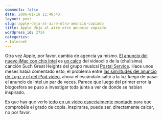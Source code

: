 ```yaml
---
comments: false
date: 2006-01-18 11:46:43
layout: post
slug: apple-deja-al-aire-otro-anuncio-copiado
title: Apple deja al aire otro anuncio copiado
wordpress_id: 2724
categories:
- Internet
---
```


Otra vez Apple, por favor, cambia de agencia ya mismo. [El anuncio del nuevo iMac con chip Intel](http://gattacainc.typepad.com/my_weblog/2006/01/new_appleintel_.html) es [un calco](http://gattacainc.typepad.com/my_weblog/2006/01/applejack.html) del videoclip de la (chulísima) canción Such Great Heights del grupo musical [Postal Service](http://www.subpop.com/bands/postalservice/). Hace unos meses había comentado esto, el problema entre [las similitudes del anuncio de Lugz y el del iPod video](http://www.minid.net/2005/11/08/lugz-arremete-contra-apple/), ahora el escándalo saltó a la luz luego de pasar el anuncio de Intel un par de veces. Parece que luego del primer error la blogosfera se puso a investigar toda junta a ver de donde se habían inspirado.





Es que hay que verlo [todo en un vídeo especialmente montado](http://images.freshfjord.com/spunker/movies/thespunker.com.appleintelvspostalservice.mp4) para que comprobéis el grado de copia. Inspirarse, puede ser, directamente calcar, no por favor. 
